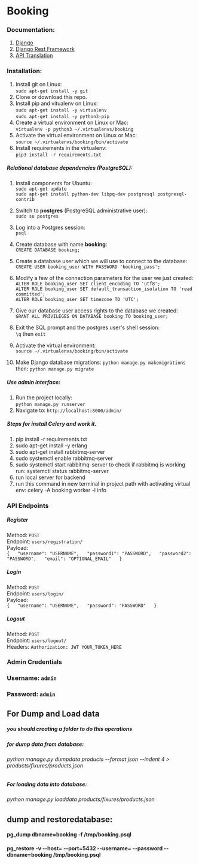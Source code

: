 
# Booking 
### Documentation:

1. [Django](https://docs.djangoproject.com/en/2.0/releases/2.0/)
2. [Django Rest Framework](https://www.django-rest-framework.org/)
3. [API Translation](https://pypi.org/project/googletrans/)


### Installation:

1. Install git on Linux:  
`sudo apt-get install -y git`
2. Clone or download this repo.
3. Install pip and vitualenv on Linux:  
`sudo apt-get install -y virtualenv`  
`sudo apt-get install -y python3-pip`
4. Create a virtual environment on Linux or Mac:  
`virtualenv -p python3 ~/.virtualenvs/booking`
5. Activate the virtual environment on Linux or Mac:  
`source ~/.virtualenvs/booking/bin/activate`
6. Install requirements in the virtualenv:  
`pip3 install -r requirements.txt`

##### Relational database dependencies (PostgreSQL):
1. Install components for Ubuntu:  
`sudo apt-get update`  
`sudo apt-get install python-dev libpq-dev postgresql postgresql-contrib`
2. Switch to **postgres** (PostgreSQL administrative user):  
`sudo su postgres`
3. Log into a Postgres session:  
`psql`
4. Create database with name **booking**:  
`CREATE DATABASE booking;`
5. Create a database user which we will use to connect to the database:  
`CREATE USER booking_user WITH PASSWORD 'booking_pass';`
6. Modify a few of the connection parameters for the user we just created:  
`ALTER ROLE booking_user SET client_encoding TO 'utf8';`  
`ALTER ROLE booking_user SET default_transaction_isolation TO 'read committed';`  
`ALTER ROLE booking_user SET timezone TO 'UTC';` 
7. Give our database user access rights to the database we created:  
`GRANT ALL PRIVILEGES ON DATABASE booking TO booking_user;`
8. Exit the SQL prompt and the postgres user's shell session:  
`\q` then `exit`

9. Activate the virtual environment:  
`source ~/.virtualenvs/booking/bin/activate`
10. Make Django database migrations:
`python manage.py makemigrations`  
then: `python manage.py migrate`

##### Use admin interface:
1. Run the project locally:  
`python manage.py runserver`
2. Navigate to: `http://localhost:8000/admin/`
 
##### Steps for install Celery and work it.
1. pip install -r requirements.txt
2. sudo apt-get install -y erlang
3. sudo apt-get install rabbitmq-server
4. sudo systemctl enable rabbitmq-server
5. sudo systemctl start rabbitmq-server to check if rabbitmq is working run: systemctl status rabbitmq-server
6. run local server for backend
7. run this command in new terminal in project path with activating virtual env: celery -A booking worker -l info


### API Endpoints
##### Register
Method: `POST`  
Endpoint: `users/registration/`  
Payload:  
`{  
    "username": "USERNAME",  
    "password1": "PASSWORD",  
    "password2": "PASSWORD",  
    "email": "OPTIONAL_EMAIL"  
}`
##### Login
Method: `POST`  
Endpoint: `users/login/`  
Payload:  
`{  
    "username": "USERNAME",  
    "password": "PASSWORD"  
}`

##### Logout
Method: `POST`  
Endpoint: `users/logout/`  
Headers: `Authorization: JWT YOUR_TOKEN_HERE`  


### Admin Credentials
### Username: `admin`  
### Password: `admin` 

## For Dump and Load data

##### you should creating a folder to do this operations

##### for dump data from database:

###### python manage.py dumpdata products --format json --indent 4 > products/fixures/products.json

##### For loading data into database:
###### python manage.py loaddata products/fixures/products.json

## dump and restoredatabase:
#### pg_dump dbname=booking -f /tmp/booking.psql
#### pg_restore -v --host=<host> --port=5432 --username=<username> --password --dbname=booking /tmp/booking.psql


